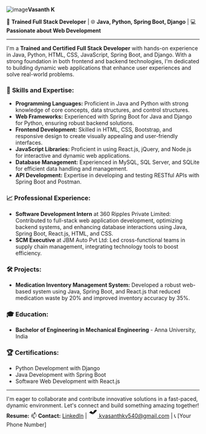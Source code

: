 ![image](https://github.com/user-attachments/assets/a66a9dbd-06db-406a-8a2d-fe02ae9e208e)**Vasanth K**

🔧 **Trained Full Stack Developer** | 🌐 **Java, Python, Spring Boot, Django** | 💻 **Passionate about Web Development**

---

I'm a **Trained and Certified Full Stack Developer** with hands-on experience in Java, Python, HTML, CSS, JavaScript, Spring Boot, and Django. With a strong foundation in both frontend and backend technologies, I'm dedicated to building dynamic web applications that enhance user experiences and solve real-world problems.

### 🚀 **Skills and Expertise:**
- **Programming Languages:** Proficient in Java and Python with strong knowledge of core concepts, data structures, and control structures.
- **Web Frameworks:** Experienced with Spring Boot for Java and Django for Python, ensuring robust backend solutions.
- **Frontend Development:** Skilled in HTML, CSS, Bootstrap, and responsive design to create visually appealing and user-friendly interfaces.
- **JavaScript Libraries:** Proficient in using React.js, jQuery, and Node.js for interactive and dynamic web applications.
- **Database Management:** Experienced in MySQL, SQL Server, and SQLite for efficient data handling and management.
- **API Development:** Expertise in developing and testing RESTful APIs with Spring Boot and Postman.

### 📈 **Professional Experience:**
- **Software Development Intern** at 360 Ripples Private Limited: Contributed to full-stack web application development, optimizing backend systems, and enhancing database interactions using Java, Spring Boot, React.js, HTML, and CSS.
- **SCM Executive** at JBM Auto Pvt Ltd: Led cross-functional teams in supply chain management, integrating technology tools to boost efficiency.

### 🛠️ **Projects:**
- **Medication Inventory Management System:** Developed a robust web-based system using Java, Spring Boot, and React.js that reduced medication waste by 20% and improved inventory accuracy by 35%.

### 🎓 **Education:**
- **Bachelor of Engineering in Mechanical Engineering** - Anna University, India

### 🏆 **Certifications:**
- Python Development with Django
- Java Development with Spring Boot
- Software Web Development with React.js

---

I'm eager to collaborate and contribute innovative solutions in a fast-paced, dynamic environment. Let's connect and build something amazing together!
**Resume:** 
📫 **Contact:** [LinkedIn](https://www.linkedin.com/in/your-profile) | 
<a href="mailto:your.email@example.com">
  <svg xmlns="http://www.w3.org/2000/svg" viewBox="0 0 24 24" width="24" height="24">
    <path d="M12 13.29l6.29-6.29c.39-.39.39-1.02 0-1.41l-1.29-1.29c-.39-.39-1.02-.39-1.41 0L12 10.59 7.41 6.71c-.39-.39-1.02-.39-1.41 0L4.71 8.71c-.39.39-.39 1.02 0 1.41L12 13.29z"/>
    <path d="M12 14.71L5.71 8.41c-.39-.39-1.02-.39-1.41 0L2.71 9.71c-.39.39-.39 1.02 0 1.41L12 15.29l9.29-9.29c.39-.39.39-1.02 0-1.41l-1.29-1.29c-.39-.39-1.02-.39-1.41 0L12 14.71z"/>
  </svg>
</a>
kvasanthkv540@gmail.com |  📞 [Your Phone Number]
